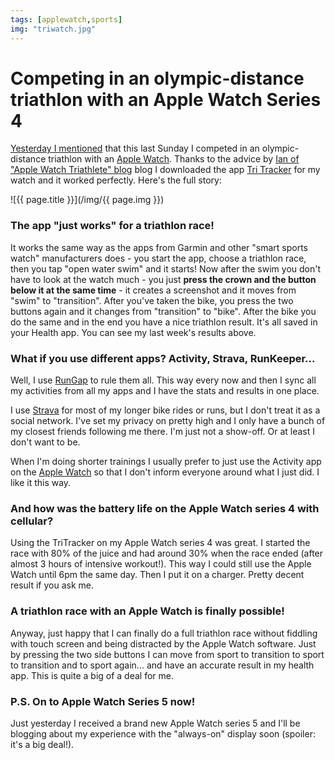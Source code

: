 ```yaml
---
tags: [applewatch,sports]
img: "triwatch.jpg"
---
```


# Competing in an olympic-distance triathlon with an Apple Watch Series 4

[Yesterday I mentioned](https://sliwinski.com/tri11) that this last Sunday I competed in an olympic-distance triathlon with an [Apple Watch](/tag/applewatch). Thanks to the advice by [Ian of "Apple Watch Triathlete" blog](https://theapplewatchtriathlete.com/blog-1/2018/2/27/tri-tracker-app) blog I downloaded the app [Tri Tracker](https://myswimpro.com/blog/2018/06/04/triathlon-tracker-race-workout-tracker-apple-watch/) for my watch and it worked perfectly. Here's the full story:

<!--More-->

![{{ page.title }}](/img/{{ page.img }})

### The app "just works" for a triathlon race!

It works the same way as the apps from Garmin and other "smart sports watch" manufacturers does - you start the app, choose a triathlon race, then you tap "open water swim" and it starts! Now after the swim you don't have to look at the watch much - you just **press the crown and the button below it at the same time** - it creates a screenshot and it moves from "swim" to "transition". After you've taken the bike, you press the two buttons again and it changes from "transition" to "bike". After the bike you do the same and in the end you have a nice triathlon result. It's all saved in your Health app. You can see my last week's results above.

### What if you use different apps? Activity, Strava, RunKeeper...

Well, I use [RunGap](https://www.rungap.com) to rule them all. This way every now and then I sync all my activities from all my apps and I have the stats and results in one place.

I use [Strava](https://www.strava.com) for most of my longer bike rides or runs, but I don't treat it as a social network. I've set my privacy on pretty high and I only have a bunch of my closest friends following me there. I'm just not a show-off. Or at least I don't want to be.

When I'm doing shorter trainings I usually prefer to just use the Activity app on the [Apple Watch](/tag/applewatch) so that I don't inform everyone around what I just did. I like it this way.

### And how was the battery life on the Apple Watch series 4 with cellular?

Using the TriTracker on my Apple Watch series 4 was great. I started the race with 80% of the juice and had around 30% when the race ended (after almost 3 hours of intensive workout!). This way I could still use the Apple Watch until 6pm the same day. Then I put it on a charger. Pretty decent result if you ask me.

### A triathlon race with an Apple Watch is finally possible!

Anyway, just happy that I can finally do a full triathlon race without fiddling with touch screen and being distracted by the Apple Watch software. Just by pressing the two side buttons I can move from sport to transition to sport to transition and to sport again... and have an accurate result in my health app. This is quite a big of a deal for me.

### P.S. On to Apple Watch Series 5 now!

Just yesterday I received a brand new Apple Watch series 5 and I'll be blogging about my experience with the "always-on" display soon (spoiler: it's a big deal!).

[n]: https://nozbe.com/?a=mike
[p]: https://thepodcast.fm/